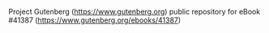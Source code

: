 Project Gutenberg (https://www.gutenberg.org) public repository for eBook #41387 (https://www.gutenberg.org/ebooks/41387)

